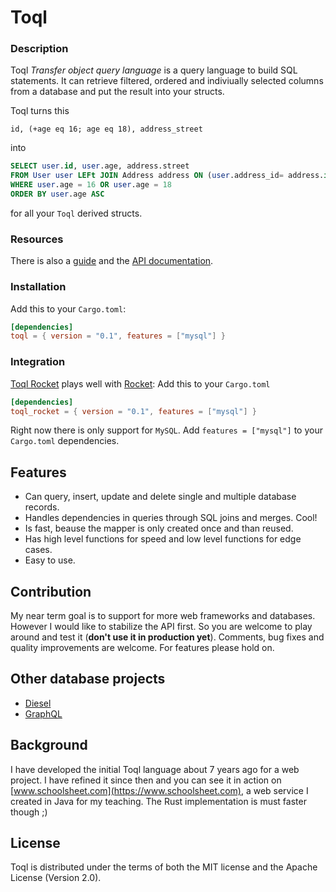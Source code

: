 # Toql

### Description
Toql *Transfer object query language* is a query language to build SQL statements. It can retrieve filtered, ordered and indiviually selected columns from a database and put the result into your structs.

Toql turns this
```toql
id, (+age eq 16; age eq 18), address_street
```
into
```sql
SELECT user.id, user.age, address.street
FROM User user LEFt JOIN Address address ON (user.address_id= address.id)
WHERE user.age = 16 OR user.age = 18
ORDER BY user.age ASC
```
for all your `Toql` derived structs.

### Resources
There is also a [guide](https://roy-ganz.github.io/toql) and the [API documentation](https://docs.rs/toql/0.1/toql/).

### Installation

Add this to your `Cargo.toml`:

```toml
[dependencies]
toql = { version = "0.1", features = ["mysql"] }
```

### Integration 
[Toql Rocket](https://crates.io/crates/toql_rocket) plays well with [Rocket](https://crates.io/crates/rocket): Add this to your `Cargo.toml`

```toml
[dependencies]
toql_rocket = { version = "0.1", features = ["mysql"] }
```

Right now there is only support for `MySQL`. Add `features = ["mysql"]` to your `Cargo.toml` dependencies.

## Features
 - Can query, insert, update and delete single and multiple database records.
 - Handles dependencies in queries through SQL joins and merges. Cool!
 - Is fast, beause the mapper is only created once and than reused.
 - Has high level functions for speed and low level functions for edge cases.
 - Easy to use.
 

## Contribution
My near term goal is to support for more web frameworks and databases. However I would like to stabilize the API first. So you are welcome to play around and test it (**don't use it in production yet**). Comments, bug fixes and quality improvements are welcome. For features please hold on.

## Other database projects
- [Diesel](http://diesel.rs/)
- [GraphQL](https://github.com/graphql-rust)


## Background
I have developed the initial Toql language about 7 years ago for a web project. I have refined it since then and you can see it in action on [www.schoolsheet.com](https://www.schoolsheet.com), a web service I created in Java for my teaching. The Rust implementation is must faster though ;)


## License

Toql is distributed under the terms of both the MIT license and the
Apache License (Version 2.0).

